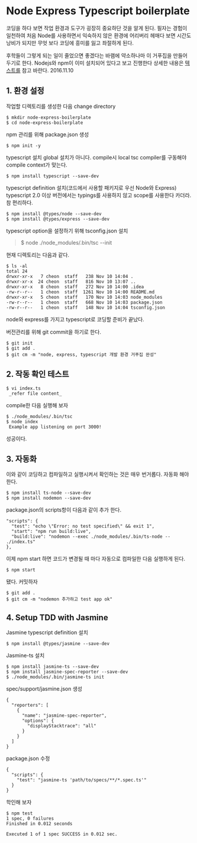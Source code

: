 # Node Express Typescript boilerplate

코딩을 하다 보면 작업 환경과 도구가 굉장히 중요하단 것을 알게 된다.
필자는 경험이 일천하여 처음 Node를 사용하면서 익숙하지 않은 환경에 어리버리 헤매다 보면 
시간도 낭비가 되지만 무엇 보다 코딩에 흥미를 잃고 좌절하게 된다.

후학들이 그렇게 되는 일이 줄었으면 좋겠다는 바램에 약소하나마 이 거푸집을 만들어 두기로 한다.
Nodejs와 npm이 이미 설치되어 있다고 보고 진행한다
상세한 내용은 [텍스트를](https://basarat.gitbooks.io/typescript/content/docs/quick/nodejs.html) 참고 바란다.
2016.11.10

## 1. 환경 설정
작업할 디렉토리를 생성한 다음 change directory
```
$ mkdir node-express-boilerplate
$ cd node-express-boilerplate
```
npm 관리를 위해 package.json 생성
```
$ npm init -y
```
typescript 설치
global 설치가 아니다.
compile시 local tsc compiler를 구동해야 compile context가 맞는다.
```
$ npm install typescript --save-dev
```
typescript definition 설치(코드에서 사용할 패키지로 우선 Node와 Express)
typescript 2.0 이상 버전에서는 typings를 사용하지 않고 scope를 사용한다 카더라.
참 편리하다.
```
$ npm install @types/node --save-dev
$ npm install @types/express --save-dev
```
typescript option을 설정하기 위해 tsconfig.json 설치
>$ node ./node_modules/.bin/tsc --init

현재 디렉토리는 다음과 같다.

```
$ ls -al
total 24
drwxr-xr-x   7 cheon  staff   238 Nov 10 14:04 .
drwxr-xr-x  24 cheon  staff   816 Nov 10 13:07 ..
drwxr-xr-x   8 cheon  staff   272 Nov 10 14:00 .idea
-rw-r--r--   1 cheon  staff  1261 Nov 10 14:00 README.md
drwxr-xr-x   5 cheon  staff   170 Nov 10 14:03 node_modules
-rw-r--r--   1 cheon  staff   668 Nov 10 14:03 package.json
-rw-r--r--   1 cheon  staff   148 Nov 10 14:04 tsconfig.json
```

node와 express를 가지고 typescript로 코딩할 준비가 끝났다.

버전관리를 위해 git commit을 하기로 한다.
```
$ git init
$ git add .
$ git cm -m "node, express, typescript 개발 환경 거푸집 완성"
```
## 2. 작동 확인 테스트
```
$ vi index.ts
 _refer file content_
```
compile한 다음 실행해 보자
```
$ ./node_modules/.bin/tsc
$ node index
 Example app listening on port 3000!
```
성공이다.

## 3. 자동화
이와 같이 코딩하고 컴파일하고 실행시켜서 확인하는 것은 매우 번거롭다.
자동화 해야 한다.
```
$ npm install ts-node --save-dev
$ npm install nodemon --save-dev
```

package.json의 scripts항이 다음과 같이 추가 한다.
```
"scripts": {
  "test": "echo \"Error: no test specified\" && exit 1",
  "start": "npm run build:live",
  "build:live": "nodemon --exec ./node_modules/.bin/ts-node -- ./index.ts"
},
```

이제 npm start 하면 코드가 변경될 때 마다 자동으로 컴파일한 다음 실행하게 된다.
```
$ npm start
```

됐다. 커밋하자
```
$ git add .
$ git cm -m "nodemon 추가하고 test app ok"
```

## 4. Setup TDD with Jasmine

Jasmine typescript definition 설치
```
$ npm install @types/jasmine --save-dev
```
Jasmine-ts 설치
```
$ npm install jasmine-ts --save-dev
$ npm install jasmine-spec-reporter --save-dev
$ ./node_modules/.bin/jasmine-ts init
```
spec/support/jasmine.json 생성
```
{
  "reporters": [
    {
      "name": "jasmine-spec-reporter",
      "options": {
        "displayStacktrace": "all"
      }
    }
  ]
}
```

package.json 수정
```
{
  "scripts": {
    "test": "jasmine-ts 'path/to/specs/**/*.spec.ts'"
  }
}
```

학인해 보자
```
$ npm test
1 spec, 0 failures
Finished in 0.012 seconds

Executed 1 of 1 spec SUCCESS in 0.012 sec.
```



